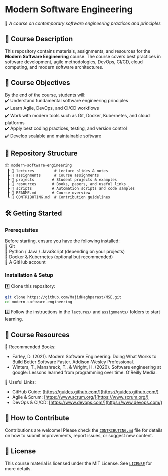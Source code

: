 # **Modern Software Engineering**  
📌 *A course on contemporary software engineering practices and principles*  

## 📖 **Course Description**  
This repository contains materials, assignments, and resources for the **Modern Software Engineering** course. The course covers best practices in software development, agile methodologies, DevOps, CI/CD, cloud computing, and modern software architectures.

## 📌 **Course Objectives**  
By the end of the course, students will:  
✔️ Understand fundamental software engineering principles  
✔️ Learn Agile, DevOps, and CI/CD workflows  
✔️ Work with modern tools such as Git, Docker, Kubernetes, and cloud platforms  
✔️ Apply best coding practices, testing, and version control  
✔️ Develop scalable and maintainable software  

## 📂 **Repository Structure**  
```
📦 modern-software-engineering  
 ┣ 📁 lectures         # Lecture slides & notes  
 ┣ 📁 assignments      # Course assignments  
 ┣ 📁 projects        # Student projects & examples  
 ┣ 📁 resources       # Books, papers, and useful links  
 ┣ 📁 scripts         # Automation scripts and code samples  
 ┣ 📜 README.md       # Course overview  
 ┗ 📜 CONTRIBUTING.md  # Contribution guidelines  
```

## 🛠 **Getting Started**  
### **Prerequisites**  
Before starting, ensure you have the following installed:  
🔹 Git  
🔹 Python / Java / JavaScript (depending on your projects)  
🔹 Docker & Kubernetes (optional but recommended)  
🔹 A GitHub account  

### **Installation & Setup**  
1️⃣ Clone this repository:  
   ```sh
   git clone https://github.com/MajidHaghparast/MSE.git
   cd modern-software-engineering
   ```  
2️⃣ Follow the instructions in the `lectures/` and `assignments/` folders to start learning.

## 🔗 **Course Resources**  
📌 Recommended Books:  
- Farley, D. (2021). Modern Software Engineering: Doing What Works to Build Better Software Faster. Addison-Wesley Professional.  
- Winters, T., Manshreck, T., & Wright, H. (2020). Software engineering at google: Lessons learned from programming over time. O'Reilly Media.  

📌 Useful Links:  
- GitHub Guide: [https://guides.github.com/](https://guides.github.com/)  
- Agile & Scrum: [https://www.scrum.org/](https://www.scrum.org/)  
- DevOps & CI/CD: [https://www.devops.com/](https://www.devops.com/)  

## 📢 **How to Contribute**  
Contributions are welcome! Please check the [`CONTRIBUTING.md`](CONTRIBUTING.md) file for details on how to submit improvements, report issues, or suggest new content.  

## 📝 **License**  
This course material is licensed under the MIT License. See [`LICENSE`](LICENSE) for more details.
